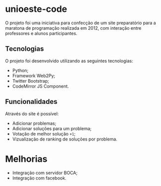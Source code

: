 unioeste-code
=============

O projeto foi uma iniciativa para confecção de um site preparatório para a maratona de programação realizada em 2012, 
com interação entre professores e alunos participantes. 

## Tecnologias
O projeto foi desenvolvido utilizando as seguintes tecnologias:

* Python;
* Framework Web2Py;
* Twitter Bootstrap;
* CodeMirror JS Component.

## Funcionalidades
Através do site é possível:

* Adicionar problemas;
* Adicionar soluções para um problema;
* Votação de melhor solução `+1`;
* Vizualização de ranking de soluções por problema.

Melhorias
==============

* Integração com servidor BOCA;
* Integração com facebook.

